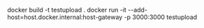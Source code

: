 docker build -t testupload .
docker run -it --add-host=host.docker.internal:host-gateway -p 3000:3000 testupload
